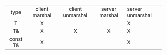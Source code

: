 
|        |              |                |              |                |
|:------:|:------------:|:--------------:|:------------:|:---------------|
|type    |client marshal|client unmarshal|server marshal|server unmarshal|
|T       |      X       |                |              |       X        |
|T&      |      X       |       X        |        X     |       X        |
|const T&|      X       |                |              |       X        |

